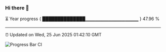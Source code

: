 ### Hi there 👋

⏳ Year progress { ██████████████▁▁▁▁▁▁▁▁▁▁▁▁▁▁▁▁ } 47.96 %

---

⏰ Updated on Wed, 25 Jun 2025 01:42:10 GMT

![Progress Bar CI](https://github.com/liununu/liununu/workflows/Progress%20Bar%20CI/badge.svg)
